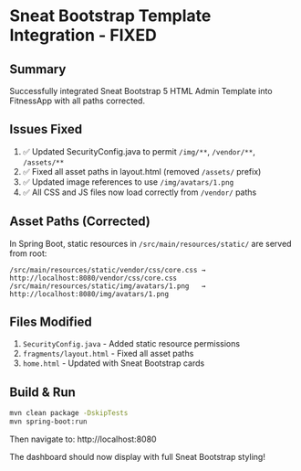 # Sneat Bootstrap Template Integration - FIXED

## Summary
Successfully integrated Sneat Bootstrap 5 HTML Admin Template into FitnessApp with all paths corrected.

## Issues Fixed
1. ✅ Updated SecurityConfig.java to permit `/img/**`, `/vendor/**`, `/assets/**`
2. ✅ Fixed all asset paths in layout.html (removed `/assets/` prefix)
3. ✅ Updated image references to use `/img/avatars/1.png`
4. ✅ All CSS and JS files now load correctly from `/vendor/` paths

## Asset Paths (Corrected)
In Spring Boot, static resources in `/src/main/resources/static/` are served from root:

```
/src/main/resources/static/vendor/css/core.css → http://localhost:8080/vendor/css/core.css
/src/main/resources/static/img/avatars/1.png   → http://localhost:8080/img/avatars/1.png
```

## Files Modified
1. `SecurityConfig.java` - Added static resource permissions
2. `fragments/layout.html` - Fixed all asset paths
3. `home.html` - Updated with Sneat Bootstrap cards

## Build & Run
```bash
mvn clean package -DskipTests
mvn spring-boot:run
```

Then navigate to: http://localhost:8080

The dashboard should now display with full Sneat Bootstrap styling!
